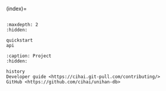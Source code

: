 (index)=

```{include} ../README.md

```

```{toctree}
:maxdepth: 2
:hidden:

quickstart
api
```

```{toctree}
:caption: Project
:hidden:

history
Developer guide <https://cihai.git-pull.com/contributing/>
GitHub <https://github.com/cihai/unihan-db>
```
